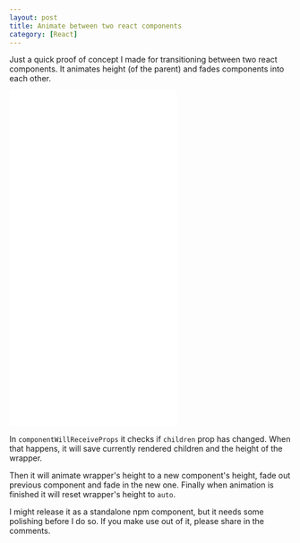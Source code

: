 ```yaml
---
layout: post
title: Animate between two react components
category: [React]
---
```


Just a quick proof of concept I made for transitioning between two react components.
It animates height (of the parent) and fades components into each other.

<iframe
height='600px'
scrolling='no'
src='//codepen.io/stanko/embed/preview/eGwNZd/?height=600&theme-id=light&default-tab=result' frameborder='no'
allowtransparency='true'
allowfullscreen='true'>
See the Pen <a href='http://codepen.io/stanko/pen/eGwNZd/'>React transition between two components</a> by Stanko (<a href='http://codepen.io/stanko'>@stanko</a>) on <a href='http://codepen.io'>CodePen</a>.
</iframe>

In `componentWillReceiveProps` it checks if `children` prop has changed.
When that happens, it will save currently rendered children and the height of the wrapper.

Then it will animate wrapper's height to a new component's height,
fade out previous component and fade in the new one.
Finally when animation is finished it will reset wrapper's height to `auto`.

I might release it as a standalone npm component, but it needs some polishing before I do so.
If you make use out of it, please share in the comments.
